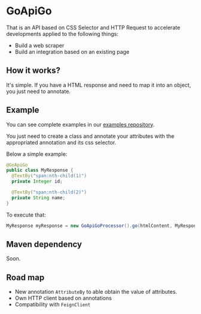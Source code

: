 # GoApiGo

That is an API based on CSS Selector and HTTP Request to accelerate developments applied to the following things:
* Build a web scraper
* Build an integration based on an existing page

## How it works?

It's simple. If you have a HTML response and need to map it into an object, you just need to annotate.

## Example

You can see complete examples in our [examples repository](https://github.com/GoApiGo/goapigo-examples).

You just need to create a class and annotate your attributes with the appropriated annotation and its css selector.

Below a simple example:

```java
@GoApiGo
public class MyResponse {
  @TextBy("span:nth-child(1)")
  private Integer id;

  @TextBy("span:nth-child(2)")
  private String name;
}
```

To execute that:

```java
MyResponse myResponse = new GoApiGoProcessor().go(htmlContent, MyResponse.class);
```

## Maven dependency

Soon.

## Road map

* New annotation `AttributeBy` to able obtain the value of attributes.
* Own HTTP client based on annotations
* Compatibility with `FeignClient`